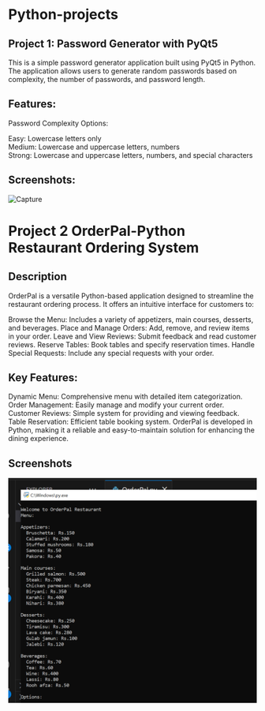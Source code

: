 # Python-projects
## Project 1: Password Generator with PyQt5
This is a simple password generator application built using PyQt5 in Python. The application allows users to generate random passwords based on complexity, the number of passwords, and password length.

## Features:
Password Complexity Options:

Easy: Lowercase letters only<br>
Medium: Lowercase and uppercase letters, numbers<br>
Strong: Lowercase and uppercase letters, numbers, and special characters<br>

## Screenshots:
<img width="201" alt="Capture" src="https://github.com/AishaChanna/Python-projects/assets/89415381/26e77dd8-c926-4ff3-b541-8e90664a1746">


# Project 2 OrderPal-Python Restaurant Ordering System
## Description
OrderPal is a versatile Python-based application designed to streamline the restaurant ordering process. It offers an intuitive interface for customers to:

Browse the Menu: Includes a variety of appetizers, main courses, desserts, and beverages.
Place and Manage Orders: Add, remove, and review items in your order.
Leave and View Reviews: Submit feedback and read customer reviews.
Reserve Tables: Book tables and specify reservation times.
Handle Special Requests: Include any special requests with your order.

## Key Features:
Dynamic Menu: Comprehensive menu with detailed item categorization.
Order Management: Easily manage and modify your current order.
Customer Reviews: Simple system for providing and viewing feedback.
Table Reservation: Efficient table booking system.
OrderPal is developed in Python, making it a reliable and easy-to-maintain solution for enhancing the dining experience.

## Screenshots
![image alt](https://github.com/AishaChanna/Python-projects/blob/506c48b345a7edc70d935e1bdda9b49776542744/OrderPal/Screenshot%201.png)

